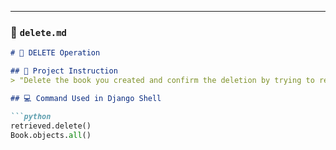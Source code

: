 
---

### 📄 `delete.md`

```md
# 🔴 DELETE Operation

## 🎯 Project Instruction
> "Delete the book you created and confirm the deletion by trying to retrieve all books again."

## 💻 Command Used in Django Shell

```python
retrieved.delete()
Book.objects.all()
